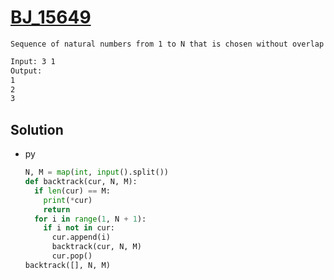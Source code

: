 # [BJ_15649](https://acmicpc.net/problem/15649)

```en
Sequence of natural numbers from 1 to N that is chosen without overlap
```

```txt
Input: 3 1
Output:
1
2
3
```

## Solution

* py

  ```py
  N, M = map(int, input().split())
  def backtrack(cur, N, M):
    if len(cur) == M:
      print(*cur)
      return
    for i in range(1, N + 1):
      if i not in cur:
        cur.append(i)
        backtrack(cur, N, M)
        cur.pop()
  backtrack([], N, M)
  ```
